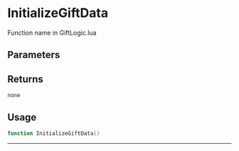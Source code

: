 # InitializeGiftData
Function name in GiftLogic.lua
## Parameters

## Returns
`none`
## Usage
```lua
function InitializeGiftData()
```
---

